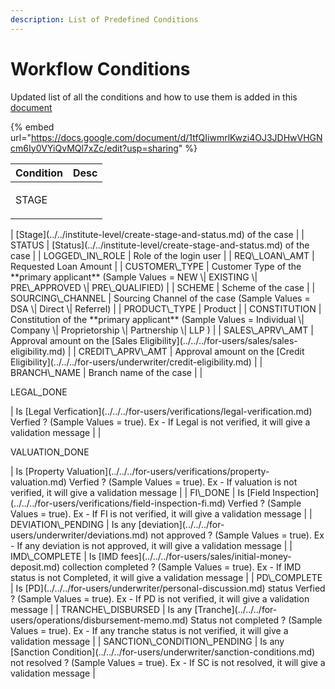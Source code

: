 ```yaml
---
description: List of Predefined Conditions
---
```


# Workflow Conditions

Updated list of all the conditions and how to use them is added in this [document](https://docs.google.com/document/d/1tfQIiwmrlKwzi4OJ3JDHwVHGNcm6Iy0VYiQvMQl7xZc/edit?usp=sharing)

{% embed url="https://docs.google.com/document/d/1tfQIiwmrlKwzi4OJ3JDHwVHGNcm6Iy0VYiQvMQl7xZc/edit?usp=sharing" %}

| Condition                                  | Desc                                                                                                                                                                                                |
| ------------------------------------------ | --------------------------------------------------------------------------------------------------------------------------------------------------------------------------------------------------- |
| <p>STAGE</p><p></p>                      | [Stage](../../institute-level/create-stage-and-status.md) of the case                                                                                                                               |
| STATUS&#xD;                                | [Status](../../institute-level/create-stage-and-status.md) of the case                                                                                                                              |
| LOGGED\_IN\_ROLE&#xD;                      | Role of the login user                                                                                                                                                                              |
| REQ\_LOAN\_AMT&#xD;                        | Requested Loan Amount                                                                                                                                                                               |
| CUSTOMER\_TYPE&#xD;                        | Customer Type of the **primary applicant** (Sample Values = NEW \| EXISTING \| PRE\_APPROVED \| PRE\_QUALIFIED)                                                                                     |
| SCHEME&#xD;                                | Scheme of the case                                                                                                                                                                                  |
| SOURCING\_CHANNEL&#xD;                     | Sourcing Channel of the case (Sample Values = DSA \| Direct \| Referrel)                                                                                                                            |
| PRODUCT\_TYPE&#xD;                         | Product                                                                                                                                                                                             |
| CONSTITUTION&#xD;                          | Constitution of the **primary applicant** (Sample Values = Individual \| Company \| Proprietorship \| Partnership \| LLP )                                                                          |
| SALES\_APRV\_AMT&#xD;                      | Approval amount on the [Sales Eligibility](../../../for-users/sales/sales-eligibility.md)                                                                                                           |
| CREDIT\_APRV\_AMT&#xD;                     | Approval amount on the [Credit Eligibility](../../../for-users/underwriter/credit-eligibility.md)                                                                                                   |
| BRANCH\_NAME&#xD;                          | Branch name of the case                                                                                                                                                                             |
| <p>LEGAL_DONE</p><p></p><p></p><p></p> | Is [Legal Verfication](../../../for-users/verifications/legal-verification.md) Verfied ? (Sample Values  = true). Ex - If Legal is not verified, it will give a validation message                  |
| <p>VALUATION_DONE</p><p></p><p></p>     | Is [Property Valuation](../../../for-users/verifications/property-valuation.md) Verfied ? (Sample Values  = true). Ex - If valuation is not verified, it will give a validation message             |
| FI\_DONE                                   | Is [Field Inspection](../../../for-users/verifications/field-inspection-fi.md) Verfied ? (Sample Values  = true). Ex - If FI is not verified, it will give a validation message                     |
| DEVIATION\_PENDING                         | Is any [deviation](../../../for-users/underwriter/deviations.md) not approved ? (Sample Values  = true). Ex - If any deviation is not approved, it will give a validation message                   |
| IMD\_COMPLETE                              | Is [IMD fees](../../../for-users/sales/initial-money-deposit.md) collection completed ? (Sample Values  = true). Ex - If IMD status is not Completed, it will give a validation message             |
| PD\_COMPLETE                               | Is [PD](../../../for-users/underwriter/personal-discussion.md) status Verfied ? (Sample Values  = true). Ex - If PD is not verified, it will give a validation message                              |
| TRANCHE\_DISBURSED                         | Is any [Tranche](../../../for-users/operations/disbursement-memo.md) Status not completed ? (Sample Values  = true). Ex - If any tranche status is not verified, it will give a validation message  |
| SANCTION\_CONDITION\_PENDING               | Is any [Sanction Condition](../../../for-users/underwriter/sanction-conditions.md) not resolved ? (Sample Values  = true). Ex - If SC is not resolved, it will give a validation message            |

